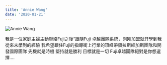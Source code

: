 ```yaml
---
title: 'Annie Wang'
date: '2020-01-21'
---
```

![Annie Wang](https://media.fujisuzuki.com/team/circle/circle-anniewang.jpg)

我是一位家庭主婦主動聯絡Fuji之後“跟隨Fuji 卓越團隊系統，刚刚加盟就开學到我從來未學到的經驗
我希望跟住Fuji的指導衝上行業的頂峰帶領拉斯維加斯團隊和開發國際團隊
先機就是時機
堅持就是勝利
目標就是一切
Fuji卓越團隊絕對是你想選擇....